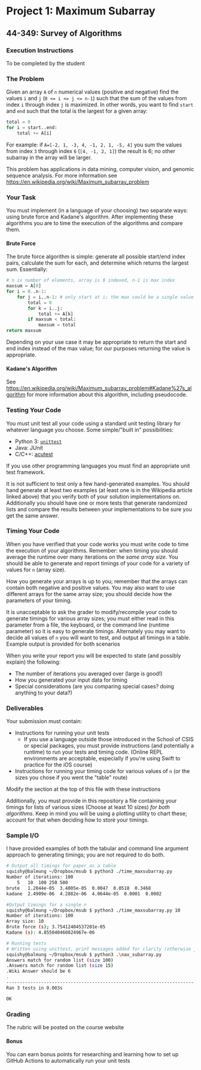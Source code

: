 # Project 1: Maximum Subarray

## 44-349: Survey of Algorithms

### Execution Instructions

To be completed by the student

### The Problem

Given an array `A` of `n` numerical values (positive and negative) find the values `i` and `j` (`0 <= i <= j <= n-1`) such that the sum of the values from index `i` through index `j` is maximized.
In other words, you want to find `start` and `end` such that the total is the largest for a given array:

```python
total = 0
for i = start..end:
	total += A[i]
```

For example: if `A=[-2, 1, -3, 4, -1, 2, 1, -5, 4]` you sum the values from index `3` through index `6` (`[4, -1, 2, 1]`) the result is 6; no other subarray in the array will be larger.

This problem has applications in data mining, computer vision, and genomic sequence analysis.  For more information see https://en.wikipedia.org/wiki/Maximum_subarray_problem

### Your Task

You must implement (in a language of your choosing) two separate ways: using brute force and Kadane's algorithm.
After implementing these algorithms you are to time the execution of the algorithms and compare them.

#### Brute Force

The brute force algorithm is simple: generate all possible start/end index pairs, calculate the sum for each, and determine which returns the largest sum.
Essentially:

```python
# n is number of elements, array is 0 indexed, n-1 is max index
maxsum = A[0]
for i = 0..n-1:
	for j = i..n-1: # only start at i; the max could be a single value
		total = 0
		for k = i..j:
			total += A[k]
		if maxsum < total:
			maxsum = total
return maxsum
```

Depending on your use case it may be appropriate to return the start and end index instead of the max value; for our purposes returning the value is appropriate.

#### Kadane's Algorithm

See https://en.wikipedia.org/wiki/Maximum_subarray_problem#Kadane%27s_algorithm for more information about this algorithm, including pseudocode.

### Testing Your Code
You must unit test all your code using a standard unit testing library for whatever language you choose.
Some simple/"built in" possibilities:

* Python 3: [`unittest`](https://docs.python.org/3/library/unittest.html)
* Java: JUnit
* C/C++: [acutest](https://github.com/mity/acutest)

If you use other programming languages you must find an appropriate unit test framework.

It is not sufficient to test only a few hand-generated examples.
You should hand generate at least two examples (at least one is in the Wikipedia article linked above) that you verify both of your solution implementations on.
Additionally you should have one or more tests that generate randomized lists and compare the results between your implementations to be sure you get the same answer.

### Timing Your Code

When you have verified that your code works you must write code to time the execution of your algorithms.
Remember: when timing you should average the runtime over many iterations on the _same array size_.
You should be able to generate and report timings of your code for a variety of values for `n` (array size). 

How you generate your arrays is up to you; remember that the arrays can contain both negative and positive values.  You may also want to use different arrays for the same array size; you should decide how the parameters of your timing.  

It is unacceptable to ask the grader to modify/recompile your code to generate timings for various array sizes; you must either read in this parameter from a file, the keyboard, or the command line (runtime parameter) so it is easy to generate timings.
Alternately you may want to decide all values of `n` you will want to test, and output all timings in a table.
Example output is provided for both scenarios

When you write your report you will be expected to state (and possibly explain) the following:

* The number of iterations you averaged over (large is good!)
* How you generated your input data for timing
* Special considerations (are you comparing special cases? doing anything to your data?)

### Deliverables

Your submission must contain:

* Instructions for running your unit tests
  * If you use a language outside those introduced in the School of CSIS or special packages, you must provide instructions (and potentially a runtime) to run your tests and timing code. (Online REPL environments are acceptable, especially if you're using Swift to practice for the iOS course)
* Instructions for running your timing code for various values of `n` (or the sizes you chose if you went the "table" route)

Modify the section at the top of this file with these instructions

Additionally, you must provide in this repository a file containing your timings for lists of various sizes (Choose at least 10 sizes) _for both algorithms_.
Keep in mind you will be using a plotting utility to chart these; account for that when deciding how to store your timings.

### Sample I/O

I have provided examples of both the tabular and command line argument approach to generating timings; you are not required to do both.

```bash
# Output all timings for paper as a table
squishy@balmung ~/Dropbox/msub $ python3 ./time_maxsubarray.py
Number of iterations: 100
	5	10	100	250	500
brute	1.2044e-05	3.4805e-05	0.0047	0.0518	0.3468
kadane	2.4909e-06	4.2882e-06	4.0644e-05	0.0001	0.0002

#Output timings for a single n
squishy@balmung ~/Dropbox/msub $ python3 ./time_maxsubarray.py 10
Number of iterations: 100
Array size: 10
Brute force (s); 3.75412404537201e-05
Kadane (s): 4.855040460824967e-06

# Running tests
# Written using unittest, print messages added for clarity (otherwise just says ... OK)
squishy@balmung ~/Dropbox/msub $ python3 .\max_subarray.py
Answers match for random list (size 100)
.Answers match for random list (size 15)
.Wiki Answer should be 6
.
----------------------------------------------------------------------
Ran 3 tests in 0.003s

OK
```

### Grading

The rubric will be posted on the course website

#### Bonus

You can earn bonus points for researching and learning how to set up GitHub Actions to automatically run your unit tests
